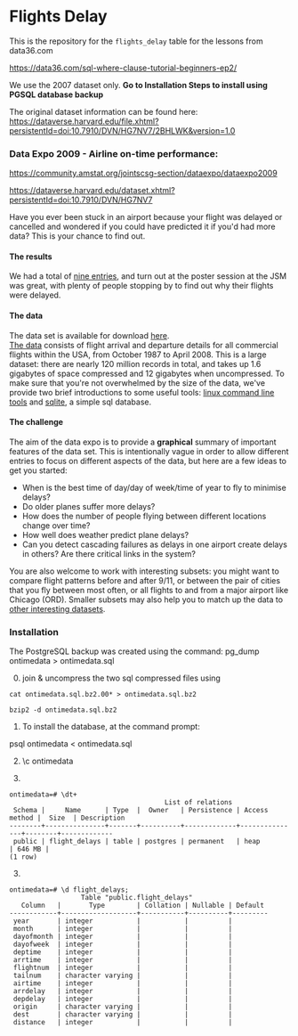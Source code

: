 # Flights Delay

This is the repository for the `flights_delay` table for the lessons from data36.com

https://data36.com/sql-where-clause-tutorial-beginners-ep2/

We use the 2007 dataset only. **Go to Installation Steps to install using PGSQL database backup**

The original dataset information can be found here: https://dataverse.harvard.edu/file.xhtml?persistentId=doi:10.7910/DVN/HG7NV7/2BHLWK&version=1.0

### Data Expo 2009 - Airline on-time performance:

https://community.amstat.org/jointscsg-section/dataexpo/dataexpo2009

https://dataverse.harvard.edu/dataset.xhtml?persistentId=doi:10.7910/DVN/HG7NV7

Have you ever been stuck in an airport because your flight was delayed or cancelled and wondered if you could have predicted it if you'd had more data? This is your chance to find out.

#### The results

We had a total of [nine entries](http://stat-computing.org/dataexpo/2009/posters), and turn out at the poster session at the JSM was great, with plenty of people stopping by to find out why their flights were delayed.

#### The data

The data set is available for download [here](https://doi.org/10.7910/DVN/HG7NV7).  
[The data](https://doi.org/10.7910/DVN/HG7NV7) consists of flight arrival and departure details for all commercial flights within the USA, from October 1987 to April 2008. This is a large dataset: there are nearly 120 million records in total, and takes up 1.6 gigabytes of space compressed and 12 gigabytes when uncompressed. To make sure that you're not overwhelmed by the size of the data, we've provide two brief introductions to some useful tools: [linux command line tools](http://stat-computing.org/dataexpo/2009/unix-tools.html) and [sqlite](http://stat-computing.org/dataexpo/2009/sqlite.html), a simple sql database.

#### The challenge

The aim of the data expo is to provide a **graphical** summary of important features of the data set. This is intentionally vague in order to allow different entries to focus on different aspects of the data, but here are a few ideas to get you started:

- When is the best time of day/day of week/time of year to fly to minimise delays?
- Do older planes suffer more delays?
- How does the number of people flying between different locations change over time?
- How well does weather predict plane delays?
- Can you detect cascading failures as delays in one airport create delays in others? Are there critical links in the system?

You are also welcome to work with interesting subsets: you might want to compare flight patterns before and after 9/11, or between the pair of cities that you fly between most often, or all flights to and from a major airport like Chicago (ORD). Smaller subsets may also help you to match up the data to [other interesting datasets](http://stat-computing.org/dataexpo/2009/supplemental-data.html).

### Installation

The PostgreSQL backup was created using the command: pg_dump ontimedata > ontimedata.sql

0. join & uncompress the two sql compressed files using 

`cat ontimedata.sql.bz2.00* > ontimedata.sql.bz2`

`bzip2 -d ontimedata.sql.bz2`

1. To install the database, at the command prompt:

psql ontimedata < ontimedata.sql

2. \c ontimedata

3. 
```
ontimedata=# \dt+
                                       List of relations
 Schema |     Name      | Type  |  Owner   | Persistence | Access method |  Size  | Description
--------+---------------+-------+----------+-------------+---------------+--------+-------------
 public | flight_delays | table | postgres | permanent   | heap          | 646 MB |
(1 row)
```

3. 
```
ontimedata=# \d flight_delays;
                  Table "public.flight_delays"
   Column   |       Type        | Collation | Nullable | Default
------------+-------------------+-----------+----------+---------
 year       | integer           |           |          |
 month      | integer           |           |          |
 dayofmonth | integer           |           |          |
 dayofweek  | integer           |           |          |
 deptime    | integer           |           |          |
 arrtime    | integer           |           |          |
 flightnum  | integer           |           |          |
 tailnum    | character varying |           |          |
 airtime    | integer           |           |          |
 arrdelay   | integer           |           |          |
 depdelay   | integer           |           |          |
 origin     | character varying |           |          |
 dest       | character varying |           |          |
 distance   | integer           |           |          |
```

